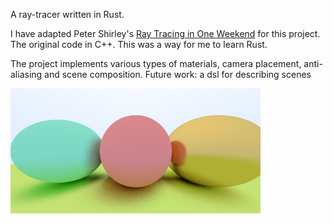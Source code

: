 A ray-tracer written in Rust. 

I have adapted Peter Shirley's [Ray Tracing in One Weekend](https://www.amazon.com/Ray-Tracing-Weekend-Minibooks-Book-ebook/dp/B01B5AODD8) for this project. The original code in C++. This was a way for me to learn Rust. 

The project implements various types of materials, camera placement, anti-aliasing and scene composition. 
Future work: a dsl for describing scenes

![Look at this beauty!](/img.bmp?raw=true "Much Photorealism")
